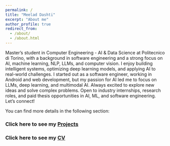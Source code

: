 ```yaml
---
permalink: /
title: "Meelad Dashti"
excerpt: "About me"
author_profile: true
redirect_from:
  - /about/
  - /about.html
---
```


Master’s student in Computer Engineering - AI & Data Science at Politecnico di Torino, with a background in software engineering and a strong focus on AI, machine learning, NLP, LLMs, and computer vision. I enjoy building intelligent systems, optimizing deep learning models, and applying AI to real-world challenges.
I started out as a software engineer, working in Android and web development, but my passion for AI led me to focus on LLMs, deep learning, and multimodal AI. Always excited to explore new ideas and solve complex problems.
Open to industry internships, research roles, and paid thesis opportunities in AI, ML, and software engineering. Let’s connect!

You can find more details in the following section:

### Click here to see my [Projects](/projects/)

### Click here to see my [CV](/cv/)




